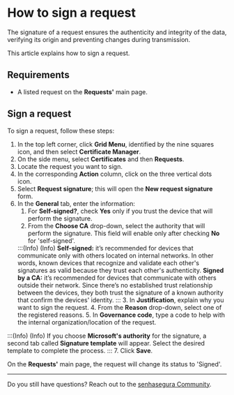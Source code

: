 # How to sign a request

The signature of a request ensures the authenticity and integrity of the data, verifying its origin and preventing changes during transmission.

This article explains how to sign a request.

## Requirements

- A listed request on the **Requests'** main page.

## Sign a request

To sign a request, follow these steps:

1. In the top left corner, click **Grid Menu**, identified by the nine squares icon, and then select **Certificate Manager**.
2. On the side menu, select **Certificates** and then **Requests**.
3. Locate the request you want to sign.
4. In the corresponding **Action** column, click on the three vertical dots icon.
5. Select **Request signature**; this will open the **New request signature** form.
6. In the **General** tab, enter the information:
    1. For **Self-signed?**, check **Yes** only if you trust the device that will perform the signature.
    2. From the **Choose CA** drop-down, select the authority that will perform the signature. This field will enable only after checking **No** for 'self-signed'.
    <!-- Fix callout -->
    :::(Info) (Info)
    **Self-signed:** it’s recommended for devices that communicate only with others located on internal networks. In other words, known devices that recognize and validate each other's signatures as valid because they trust each other's authenticity.
    **Signed by a CA:** it’s recommended for devices that communicate with others outside their network. Since there’s no established trust relationship between the devices, they both trust the signature of a known authority that confirm the devices' identity.
    :::
    3. In **Justification**, explain why you want to sign the request.
    4. From the **Reason** drop-down, select one of the registered reasons.
    5. In **Governance code**, type a code to help with the internal organization/location of the request. 
<!-- Fix callout -->
:::(Info) (Info)
If you choose **Microsoft's authority** for the signature, a second tab called **Signature template** will appear. Select the desired template to complete the process. 
:::
7. Click **Save**.

On the **Requests'** main page, the request will change its status to 'Signed'.

---

Do you still have questions? Reach out to the [senhasegura Community](https://community.senhasegura.io/).
